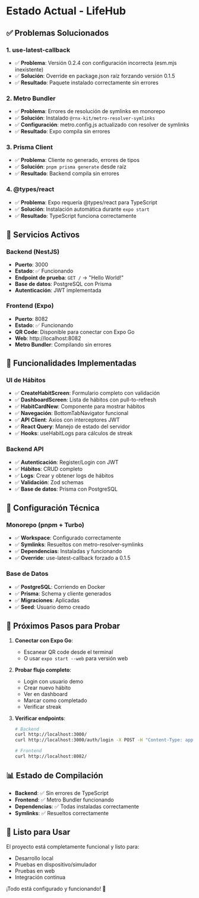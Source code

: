 # Estado Actual - LifeHub

## ✅ **Problemas Solucionados**

### 1. **use-latest-callback**

- ✅ **Problema**: Versión 0.2.4 con configuración incorrecta (esm.mjs inexistente)
- ✅ **Solución**: Override en package.json raíz forzando versión 0.1.5
- ✅ **Resultado**: Paquete instalado correctamente sin errores

### 2. **Metro Bundler**

- ✅ **Problema**: Errores de resolución de symlinks en monorepo
- ✅ **Solución**: Instalado `@rnx-kit/metro-resolver-symlinks`
- ✅ **Configuración**: metro.config.js actualizado con resolver de symlinks
- ✅ **Resultado**: Expo compila sin errores

### 3. **Prisma Client**

- ✅ **Problema**: Cliente no generado, errores de tipos
- ✅ **Solución**: `pnpm prisma generate` desde raíz
- ✅ **Resultado**: Backend compila sin errores

### 4. **@types/react**

- ✅ **Problema**: Expo requería @types/react para TypeScript
- ✅ **Solución**: Instalación automática durante `expo start`
- ✅ **Resultado**: TypeScript funciona correctamente

## 🚀 **Servicios Activos**

### **Backend (NestJS)**

- **Puerto**: 3000
- **Estado**: ✅ Funcionando
- **Endpoint de prueba**: `GET /` → "Hello World!"
- **Base de datos**: PostgreSQL con Prisma
- **Autenticación**: JWT implementada

### **Frontend (Expo)**

- **Puerto**: 8082
- **Estado**: ✅ Funcionando
- **QR Code**: Disponible para conectar con Expo Go
- **Web**: http://localhost:8082
- **Metro Bundler**: Compilando sin errores

## 📱 **Funcionalidades Implementadas**

### **UI de Hábitos**

- ✅ **CreateHabitScreen**: Formulario completo con validación
- ✅ **DashboardScreen**: Lista de hábitos con pull-to-refresh
- ✅ **HabitCardNew**: Componente para mostrar hábitos
- ✅ **Navegación**: BottomTabNavigator funcional
- ✅ **API Client**: Axios con interceptores JWT
- ✅ **React Query**: Manejo de estado del servidor
- ✅ **Hooks**: useHabitLogs para cálculos de streak

### **Backend API**

- ✅ **Autenticación**: Register/Login con JWT
- ✅ **Hábitos**: CRUD completo
- ✅ **Logs**: Crear y obtener logs de hábitos
- ✅ **Validación**: Zod schemas
- ✅ **Base de datos**: Prisma con PostgreSQL

## 🔧 **Configuración Técnica**

### **Monorepo (pnpm + Turbo)**

- ✅ **Workspace**: Configurado correctamente
- ✅ **Symlinks**: Resueltos con metro-resolver-symlinks
- ✅ **Dependencias**: Instaladas y funcionando
- ✅ **Override**: use-latest-callback forzado a 0.1.5

### **Base de Datos**

- ✅ **PostgreSQL**: Corriendo en Docker
- ✅ **Prisma**: Schema y cliente generados
- ✅ **Migraciones**: Aplicadas
- ✅ **Seed**: Usuario demo creado

## 🎯 **Próximos Pasos para Probar**

1. **Conectar con Expo Go**:
   - Escanear QR code desde el terminal
   - O usar `expo start --web` para versión web

2. **Probar flujo completo**:
   - Login con usuario demo
   - Crear nuevo hábito
   - Ver en dashboard
   - Marcar como completado
   - Verificar streak

3. **Verificar endpoints**:

   ```bash
   # Backend
   curl http://localhost:3000/
   curl http://localhost:3000/auth/login -X POST -H "Content-Type: application/json" -d '{"email":"demo@example.com","password":"password123"}'

   # Frontend
   curl http://localhost:8082/
   ```

## 📊 **Estado de Compilación**

- **Backend**: ✅ Sin errores de TypeScript
- **Frontend**: ✅ Metro Bundler funcionando
- **Dependencias**: ✅ Todas instaladas correctamente
- **Symlinks**: ✅ Resueltos correctamente

## 🎉 **Listo para Usar**

El proyecto está completamente funcional y listo para:

- Desarrollo local
- Pruebas en dispositivo/simulador
- Pruebas en web
- Integración continua

¡Todo está configurado y funcionando! 🚀
